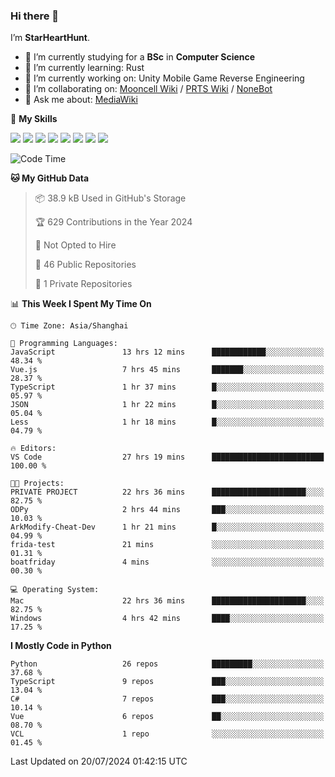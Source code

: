 ### Hi there 👋

I’m **StarHeartHunt**.

- 🏫 I’m currently studying for a **BSc** in **Computer Science**
- 🌱 I’m currently learning: Rust
- 🔭 I’m currently working on: Unity Mobile Game Reverse Engineering
- 👯 I’m collaborating on: [Mooncell Wiki](https://fgo.wiki/) / [PRTS Wiki](http://prts.wiki/) / [NoneBot](https://github.com/nonebot)
- 💬 Ask me about: [MediaWiki](https://www.mediawiki.org)

🌟 **My Skills**

![](https://img.shields.io/badge/-Python-3e74a2?style=flat-square&logo=Python&logoColor=fff)
![](https://img.shields.io/badge/-Node.js-339933?style=flat-square&logo=node.js&logoColor=fff)
![](https://img.shields.io/badge/-Vue-4fc08d?style=flat-square&logo=vue.js&logoColor=fff)
![](https://img.shields.io/badge/-React-2d98ce?style=flat-square&logo=React&logoColor=fff)
![](https://img.shields.io/badge/-TypeScript-3178C6?style=flat-square&logo=TypeScript&logoColor=fff)
![](https://img.shields.io/badge/-Docker-2496ED?style=flat-square&logo=Docker&logoColor=fff)
![](https://img.shields.io/badge/-Linux-000000?style=flat-square&logo=Linux&logoColor=fff)
![](https://img.shields.io/badge/-Dotnet-512bd4?style=flat-square&logo=.net&logoColor=fff)

<!--START_SECTION:waka-->
![Code Time](http://img.shields.io/badge/Code%20Time-1%2C229%20hrs%2029%20mins-blue)

**🐱 My GitHub Data** 

> 📦 38.9 kB Used in GitHub's Storage 
 > 
> 🏆 629 Contributions in the Year 2024
 > 
> 🚫 Not Opted to Hire
 > 
> 📜 46 Public Repositories 
 > 
> 🔑 1 Private Repositories 
 > 
📊 **This Week I Spent My Time On** 

```text
🕑︎ Time Zone: Asia/Shanghai

💬 Programming Languages: 
JavaScript               13 hrs 12 mins      ████████████░░░░░░░░░░░░░   48.34 % 
Vue.js                   7 hrs 45 mins       ███████░░░░░░░░░░░░░░░░░░   28.37 % 
TypeScript               1 hr 37 mins        █░░░░░░░░░░░░░░░░░░░░░░░░   05.97 % 
JSON                     1 hr 22 mins        █░░░░░░░░░░░░░░░░░░░░░░░░   05.04 % 
Less                     1 hr 18 mins        █░░░░░░░░░░░░░░░░░░░░░░░░   04.79 % 

🔥 Editors: 
VS Code                  27 hrs 19 mins      █████████████████████████   100.00 % 

🐱‍💻 Projects: 
PRIVATE PROJECT          22 hrs 36 mins      █████████████████████░░░░   82.75 % 
ODPy                     2 hrs 44 mins       ███░░░░░░░░░░░░░░░░░░░░░░   10.03 % 
ArkModify-Cheat-Dev      1 hr 21 mins        █░░░░░░░░░░░░░░░░░░░░░░░░   04.99 % 
frida-test               21 mins             ░░░░░░░░░░░░░░░░░░░░░░░░░   01.31 % 
boatfriday               4 mins              ░░░░░░░░░░░░░░░░░░░░░░░░░   00.30 % 

💻 Operating System: 
Mac                      22 hrs 36 mins      █████████████████████░░░░   82.75 % 
Windows                  4 hrs 42 mins       ████░░░░░░░░░░░░░░░░░░░░░   17.25 % 
```

**I Mostly Code in Python** 

```text
Python                   26 repos            █████████░░░░░░░░░░░░░░░░   37.68 % 
TypeScript               9 repos             ███░░░░░░░░░░░░░░░░░░░░░░   13.04 % 
C#                       7 repos             ███░░░░░░░░░░░░░░░░░░░░░░   10.14 % 
Vue                      6 repos             ██░░░░░░░░░░░░░░░░░░░░░░░   08.70 % 
VCL                      1 repo              ░░░░░░░░░░░░░░░░░░░░░░░░░   01.45 % 
```




 Last Updated on 20/07/2024 01:42:15 UTC
<!--END_SECTION:waka-->
